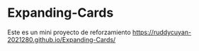 # Expanding-Cards
Este es un mini proyecto de reforzamiento
https://ruddycuyan-2021280.github.io/Expanding-Cards/

